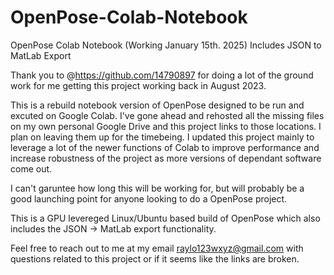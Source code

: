 # OpenPose-Colab-Notebook
OpenPose Colab Notebook (Working January 15th. 2025) Includes JSON to MatLab Export

Thank you to @https://github.com/14790897 for doing a lot of the ground work for me getting this project working back in August 2023.

This is a rebuild notebook version of OpenPose designed to be run and excuted on Google Colab.
I've gone ahead and rehosted all the missing files on my own personal Google Drive and this project
links to those locations. I plan on leaving them up for the timebeing. I updated this project mainly to
leverage a lot of the newer functions of Colab to improve performance and increase robustness of the
project as more versions of dependant software come out.

I can't garuntee how long this will be working for, but will probably be a good launching point for anyone looking
to do a OpenPose project.

This is a GPU levereged Linux/Ubuntu based build of OpenPose which also includes the JSON -> MatLab export functionality.

Feel free to reach out to me at my email raylo123wxyz@gmail.com with questions related to this project or if it seems
like the links are broken.
